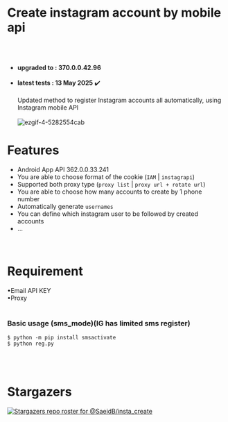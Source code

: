# Create instagram account by mobile api



<br><br>
- **upgraded to :  370.0.0.42.96**<br><br>
- **latest tests : 13 May 2025**  ✔️<br><br> 
Updated method to register Instagram accounts all automatically, using Instagram mobile API<br><br>
![ezgif-4-5282554cab](https://user-images.githubusercontent.com/41697758/222406000-affb0231-4ef8-4f04-abf3-1cf3cc403773.gif)

# Features
- Android App API 362.0.0.33.241 <br>
- You are able to choose format of the cookie (`IAM`  | `instagrapi`)<br>
- Supported both proxy type (`proxy list` | `proxy url + rotate url`)<br>
- You are able to choose how many accounts to create by 1 phone number<br>
- Automatically generate `usernames`<br>
- You can define which instagram user to be followed by created accounts<br>
- ...<br><br><br>


# Requirement<br>
&#x2022;Email API KEY<br>
&#x2022;Proxy<br><br>


### Basic usage (sms_mode)(IG has limited sms register)<br>
```
$ python -m pip install smsactivate
$ python reg.py
```


<br><br>
# Stargazers<br>
[![Stargazers repo roster for @SaeidB/insta_create](https://reporoster.com/stars/notext/SaeidB/insta_create)](https://github.com/SaeidB/insta_create/stargazers)
